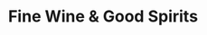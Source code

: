 ---
title: "Fine Wine & Good Spirits"
url: /ridley-park/fine-wine-and-good-spirits/
shop: alcohol
---